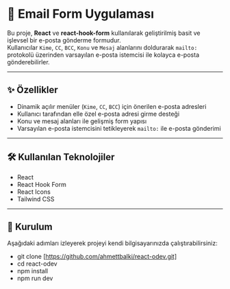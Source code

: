 # 📧 Email Form Uygulaması

Bu proje, **React** ve **react-hook-form** kullanılarak geliştirilmiş basit ve işlevsel bir e-posta gönderme formudur.  
Kullanıcılar `Kime`, `CC`, `BCC`, `Konu` ve `Mesaj` alanlarını doldurarak `mailto:` protokolü üzerinden varsayılan e-posta istemcisi ile kolayca e-posta gönderebilirler.

---

## ✨ Özellikler

- Dinamik açılır menüler (`Kime`, `CC`, `BCC`) için önerilen e-posta adresleri  
- Kullanıcı tarafından elle özel e-posta adresi girme desteği  
- Konu ve mesaj alanları ile gelişmiş form yapısı  
- Varsayılan e-posta istemcisini tetikleyerek `mailto:` ile e-posta gönderimi  

---

## 🛠️ Kullanılan Teknolojiler

- React
- React Hook Form
- React Icons
- Tailwind CSS

---

## 🚀 Kurulum

Aşağıdaki adımları izleyerek projeyi kendi bilgisayarınızda çalıştırabilirsiniz:

- git clone [https://github.com/ahmettbalki/react-odev.git]
- cd react-odev
- npm install
- npm run dev
